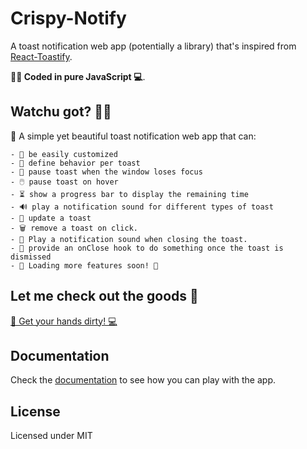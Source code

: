 # Crispy-Notify

A toast notification web app (potentially a library) that's inspired from [React-Toastify](https://github.com/fkhadra/react-toastify). 

**👨‍💻 Coded in pure JavaScript 💻**.

## Watchu got? 🧐🤔

🚀 A simple yet beautiful toast notification web app that can:

    - 🎨 be easily customized
    - 🎯 define behavior per toast
    - 👀 pause toast when the window loses focus
    - 🖱️ pause toast on hover
    - ⏳ show a progress bar to display the remaining time
    - 🔊 play a notification sound for different types of toast
    - 🔄 update a toast
    - 🗑️ remove a toast on click.
    - 🔔 Play a notification sound when closing the toast.
    - 🎣 provide an onClose hook to do something once the toast is dismissed
    - 🚀 Loading more features soon! 🚧

## Let me check out the goods 👀

[💪 Get your hands dirty! 💻](https://google.com)

## Documentation

Check the [documentation](https://google.com) to see how you can play with the app.

## License

Licensed under MIT
